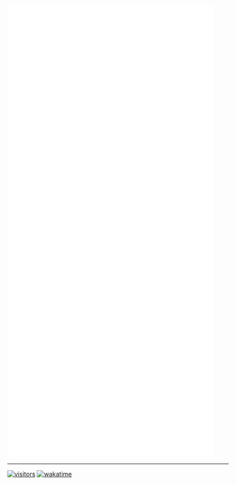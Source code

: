 ![Metrics](/github-metrics.svg)

<hr />

[![visitors](https://visitor-badge.deta.dev/badge?page_id=tigefa4u.tigefa4u)](https://visitor-badge.deta.dev)
[![wakatime](https://wakatime.com/badge/user/d91ac116-3b65-4011-a8b7-dde470611f04.svg)](https://wakatime.com/@tigefa)
